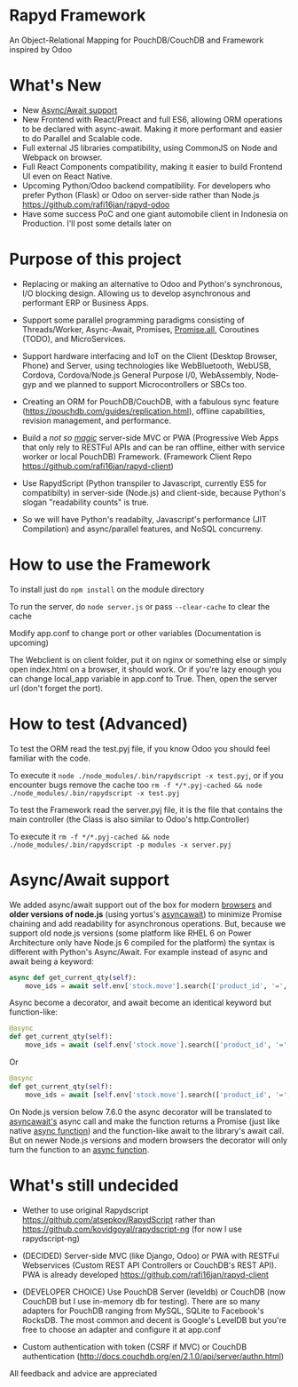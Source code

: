# Rapyd Framework
An Object-Relational Mapping for PouchDB/CouchDB and Framework inspired by Odoo

# What's New

- New [Async/Await support](https://github.com/rafi16jan/rapyd-framework#asyncawait-support)
- New Frontend with React/Preact and full ES6, allowing ORM operations to be declared with async-await. Making it more performant and easier to do Parallel and Scalable code.
- Full external JS libraries compatibility, using CommonJS on Node and Webpack on browser.
- Full React Components compatibility, making it easier to build Frontend UI even on React Native.
- Upcoming Python/Odoo backend compatibility. For developers who prefer Python (Flask) or Odoo on server-side rather than Node.js https://github.com/rafi16jan/rapyd-odoo
- Have some success PoC and one giant automobile client in Indonesia on Production. I'll post some details later on

# Purpose of this project
- Replacing or making an alternative to Odoo and Python's synchronous, I/O blocking design. Allowing us to develop asynchronous and performant ERP or Business Apps.

- Support some parallel programming paradigms consisting of Threads/Worker, Async-Await, Promises, [Promise.all](https://medium.freecodecamp.org/promise-all-in-javascript-with-example-6c8c5aea3e32), Coroutines (TODO), and MicroServices.

- Support hardware interfacing and IoT on the Client (Desktop Browser, Phone) and Server, using technologies like WebBluetooth, WebUSB, Cordova, Cordova/Node.js General Purpose I/0, WebAssembly, Node-gyp and we planned to support Microcontrollers or SBCs too.

- Creating an ORM for PouchDB/CouchDB, with a fabulous sync feature (https://pouchdb.com/guides/replication.html), offline capabilities, revision management, and performance.

- Build a *not so [magic](https://en.wikipedia.org/wiki/Magic_(programming))* server-side MVC or PWA (Progressive Web Apps that only rely to RESTFul APIs and can be ran offline, either with service worker or local PouchDB) Framework. (Framework Client Repo https://github.com/rafi16jan/rapyd-client)

- Use RapydScript (Python transpiler to Javascript, currently ES5 for compatibilty) in server-side (Node.js) and client-side, because Python's slogan "readability counts" is true.

- So we will have Python's readabilty, Javascript's performance (JIT Compilation) and async/parallel features, and NoSQL concurreny.

# How to use the Framework
To install just do `npm install` on the module directory

To run the server, do `node server.js` or pass `--clear-cache` to clear the cache

Modify app.conf to change port or other variables (Documentation is upcoming)

The Webclient is on client folder, put it on nginx or something else or simply open index.html on a browser, it should work. Or if you're lazy enough you can change local_app variable in app.conf to True. Then, open the server url (don't forget the port).

# How to test (Advanced)
To test the ORM read the test.pyj file, if you know Odoo you should feel familiar with the code.

To execute it `node ./node_modules/.bin/rapydscript -x test.pyj`, or if you encounter bugs remove the cache too `rm -f */*.pyj-cached && node ./node_modules/.bin/rapydscript -x test.pyj`

To test the Framework read the server.pyj file, it is the file that contains the main controller (the Class is also similar to Odoo's http.Controller)

To execute it `rm -f */*.pyj-cached && node ./node_modules/.bin/rapydscript -p modules -x server.pyj`

# Async/Await support
We added async/await support out of the box for modern [browsers](https://developer.mozilla.org/en-US/docs/Web/JavaScript/Reference/Statements/async_function#Browser_compatibility) and **older versions of node.js** (using yortus's [asyncawait](https://github.com/yortus/asyncawait)) to minimize Promise chaining and add readability for asynchronous operations. But, because we support old node.js versions (some platform like RHEL 6 on Power Architecture only have Node.js 6 compiled for the platform) the syntax is different with Python's Async/Await. For example instead of async and await being a keyword:

```python
async def get_current_qty(self):
    move_ids = await self.env['stock.move'].search(['product_id', '=', somevariable])
```

Async become a decorator, and await become an identical keyword but function-like:

```python
@async
def get_current_qty(self):
    move_ids = await (self.env['stock.move'].search(['product_id', '=', somevariable]))
```

Or

```python
@async
def get_current_qty(self):
    move_ids = await [self.env['stock.move'].search(['product_id', '=', somevariable])]
```

On Node.js version below 7.6.0 the async decorator will be translated to [asyncawait's](https://github.com/yortus/asyncawait) async call and make the function returns a Promise (just like native [async function](https://developer.mozilla.org/en-US/docs/Web/JavaScript/Reference/Statements/async_function)) and the function-like await to the library's await call. But on newer Node.js versions and modern browsers the decorator will only turn the function to an [async function](https://developer.mozilla.org/en-US/docs/Web/JavaScript/Reference/Statements/async_function).

# What's still undecided
- Wether to use original Rapydscript https://github.com/atsepkov/RapydScript rather than https://github.com/kovidgoyal/rapydscript-ng (for now I use rapydscript-ng)

- (DECIDED) Server-side MVC (like Django, Odoo) or PWA with RESTFul Webservices (Custom REST API Controllers or CouchDB's REST API). PWA is already developed https://github.com/rafi16jan/rapyd-client

- (DEVELOPER CHOICE) Use PouchDB Server (leveldb) or CouchDB (now CouchDB but I use in-memory db for testing). There are so many adapters for PouchDB ranging from MySQL, SQLite to Facebook's RocksDB. The most common and decent is Google's LevelDB but you're free to choose an adapter and configure it at app.conf

- Custom authentication with token (CSRF if MVC) or CouchDB authentication (http://docs.couchdb.org/en/2.1.0/api/server/authn.html)

All feedback and advice are appreciated
